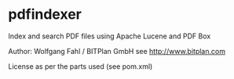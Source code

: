 pdfindexer
==========

Index and search PDF files using Apache Lucene and PDF Box

Author: Wolfgang Fahl / BITPlan GmbH
see http://www.bitplan.com

License as per the parts used (see pom.xml)
